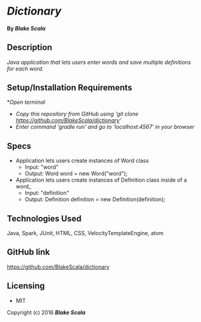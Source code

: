 # _Dictionary_

#### By _Blake Scala_

## Description

_Java application that lets users enter words and save multiple definitions for each word._

## Setup/Installation Requirements

*_Open terminal_
* _Copy this repository from GitHub using 'git clone https://github.com/BlakeScala/dictionary'_
* _Enter command 'gradle run' and go to 'localhost:4567' in your browser_

## Specs
* Application lets users create instances of Word class
    * Input: "word"
    * Output: Word word = new Word("word");
* Application lets users create instances of Definition class inside of a word_
  * Input: "definition"
  * Output: Definition definition = new Definition(definition);

## Technologies Used
Java, Spark, JUnit, HTML, CSS, VelocityTemplateEngine, atom

## GitHub link

https://github.com/BlakeScala/dictionary

## Licensing

* MIT

Copyright (c) 2016 **_Blake Scala_**
